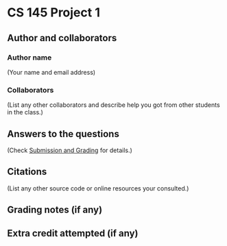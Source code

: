 # CS 145 Project 1

## Author and collaborators
### Author name
(Your name and email address)

### Collaborators
(List any other collaborators and describe help you got from other students in the class.)

## Answers to the questions
(Check [Submission and Grading](../README.md#submission-and-grading) for details.)

## Citations
(List any other source code or online resources your consulted.)

## Grading notes (if any)

## Extra credit attempted (if any)

